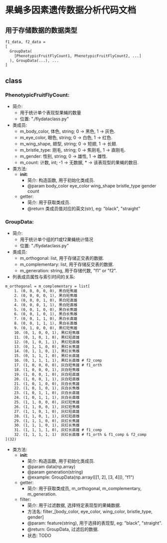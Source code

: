 # 果蝇多因素遗传数据分析代码文档

## 用于存储数据的数据类型
```txt
f1_data, f2_data =
[
  GroupData(  
    [PhenotypicFruitFlyCount1, PhenotypicFruitFlyCount2, ...]  
  ), GroupData(...), ...  
]  
```

## class
### PhenotypicFruitFlyCount:
* 简介: 
  * 用于统计单个表现型果蝇的数量
  * 位置: "./flydataclass.py"
* 类成员: 
  * m_body_color, 体色, string; 0 -> 黑色, 1 -> 灰色.
  * m_eye_color, 眼色, string; 0 -> 白色, 1 -> 红色.
  * m_wing_shape, 翅型, string; 0 -> 短翅, 1 -> 长翅.
  * m_bristle_type: 刚毛, string; 0 -> 焦刚毛, 1 -> 直刚毛.
  * m_gender: 性别, string; 0 -> 雄性, 1 -> 雌性.
  * m_count: 计数, int; -1 -> 无数据, * -> 该表现型的果蝇的数目.
* 类方法:
  * __init__:
    * 简介: 构造函数, 用于初始化类成员.
    * @param body_color eye_color wing_shape bristle_type gender count
  * getter:
    * 简介: 用于获取类成员.
    * @return 类成员值对应的英文(str), eg: "black", "straight"

### GroupData:
* 简介: 
  * 用于统计单个组的f1或f2果蝇统计情况
  * 位置: "./flydataclass.py"
* 类成员:
  * m_orthogonal: list, 用于存储正交表的数据.
  * m_complementary: list, 用于存储反交表的数据.
  * m_generation: string, 用于存储代数, "f1" or "f2".
* 列表成员属性与索引时间的关系:
```txt
m_orthogonal = m_complementary = list[
    1. (0, 0, 0, 0, 0), 黑白短焦雄
    2. (0, 0, 0, 0, 1), 黑白短焦雌
    3. (0, 0, 0, 1, 0), 黑白短直雄
    4. (0, 0, 0, 1, 1), 黑白短直雌
    5. (0, 0, 1, 0, 0), 黑白长焦雄
    6. (0, 0, 1, 0, 1), 黑白长焦雌
    7. (0, 0, 1, 1, 0), 黑白长直雄
    8. (0, 0, 1, 1, 1), 黑白长直雌
    9. (0, 1, 0, 0, 0), 黑红短焦雄
    10. (0, 1, 0, 0, 1), 黑红短焦雌
    11. (0, 1, 0, 1, 0), 黑红短直雄
    12. (0, 1, 0, 1, 1), 黑红短直雌
    13. (0, 1, 1, 0, 0), 黑红长焦雄
    14. (0, 1, 1, 0, 1), 黑红长焦雌
    15. (0, 1, 1, 1, 0), 黑红长直雄
    16. (0, 1, 1, 1, 1), 黑红长直雌 # f2_comp
    17. (1, 0, 0, 0, 0), 灰白短焦雄 # f1_orth
    18. (1, 0, 0, 0, 1), 灰白短焦雌
    19. (1, 0, 0, 1, 0), 灰白短直雄
    20. (1, 0, 0, 1, 1), 灰白短直雌
    21. (1, 0, 1, 0, 0), 灰白长焦雄
    22. (1, 0, 1, 0, 1), 灰白长焦雌
    23. (1, 0, 1, 1, 0), 灰白长直雄
    24. (1, 0, 1, 1, 1), 灰白长直雌
    25. (1, 1, 0, 0, 0), 灰红短焦雄
    26. (1, 1, 0, 0, 1), 灰红短焦雌
    27. (1, 1, 0, 1, 0), 灰红短直雄
    28. (1, 1, 0, 1, 1), 灰红短直雌
    29. (1, 1, 1, 0, 0), 灰红长焦雄
    30. (1, 1, 1, 0, 1), 灰红长焦雌
    31. (1, 1, 1, 1, 0), 灰红长直雄 # f1_comp
    32. (1, 1, 1, 1, 1)  灰红长直雌 # f1_orth & f1_comp & f2_comp
](32)
```
* 类方法:
  * __init__:
    * 简介: 构造函数, 用于初始化类成员.
    * @param data(np.array)
    * @param generation(string)
    * @example: GroupData(np.array([[1, 2], [3, 4]]), "f1")
  * getter:
    * 简介: 用于获取类成员, m_orthogonal, m_complementary, m_generation.
  * filter:
    * 简介: 用于过滤数据, 选择特定表现型的果蝇数据.
    * 方法名: filter_[body_color, eye_color, wing_color, bristle_type, gender]
    * @param: feature(string), 用于选择的表现型, eg: "black", "straight".
    * @return: GroupData, 过滤后的数据.
    * 状态: TODO
